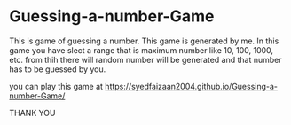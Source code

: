 # Guessing-a-number-Game
This is game of guessing a number.
This game is generated by me.
In this game you have slect a range that is maximum number like 10, 100, 1000, etc.
from thih there will random number will be generated and that number has to be guessed by you.

you can play this game at
https://syedfaizaan2004.github.io/Guessing-a-number-Game/

THANK YOU
